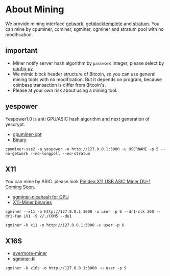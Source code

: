 About Mining
====
We provide mining interface
[getwork](https://en.bitcoin.it/wiki/Getwork), 
[getblocktemplete](https://en.bitcoin.it/wiki/Getblocktemplate) and
[stratum](https://github.com/namuyan/bc4py-stratum-pool).
You can mine by cpuminer, ccminer, sgminer, cgminer and stratum pool with no modification.

important
----
* Miner notify server hash algorithm by `password` integer, please select by [config.py](/bc4py/config.py).
* We mimic block header structure of Bitcoin, so you can use general mining tools with no modification.
But it depends on program, because coinbase transaction is differ from Bitcoin's.
* Please at your own risk about using a mining tool.

yespower
----
Yespower1.0 is anti GPU/ASIC hash algorithm and next generation of yescrypt.
* [cpuminer-opt](https://github.com/bellflower2015/cpuminer-opt)
* [Binary](https://github.com/bellflower2015/cpuminer-opt/releases)

```commandline
cpuminer-sse2 -a yespower -o http://127.0.0.1:3000 -u USERNAME -p 5 --no-getwork --no-longpoll --no-stratum
```

X11
----
You can mine by ASIC.
please look [PinIdea X11 USB ASIC Miner DU-1 Coming Soon](https://cryptomining-blog.com/tag/x11-miner-du-1/).
* [sgminer-nicehash for GPU](https://github.com/nicehash/sgminer)
* [X11-Miner binaries](https://github.com/stellawxo/X11-Miner)

```commandline
cgminer --x11 -o http://127.0.0.1:3000 -u user -p 6 --dr1-clk 300 --dr1-fan LV1 -S //./COM5 --du1
```

```commandline
sgminer -k x11 -o http://127.0.0.1:3000 -u user -p 6
```

X16S
----
* [avermore-miner](https://github.com/brian112358/avermore-miner)
* [sgminer-kl](https://github.com/KL0nLutiy/sgminer-kl)
```commandline
sgminer -k x16s -o http://127.0.0.1:3000 -u user -p 9
```
